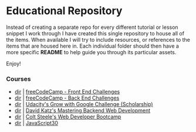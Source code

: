 # Educational Repository

Instead of creating a separate repo for every different tutorial or lesson snippet I work through I have created this single repository to house all of the items. When available I will try to include resources, or references to the items that are housed here in. Each individual folder should then have a more specific **README** to help guide you through its particular assets.  
  
Enjoy!  
  
### Courses
- [dir](fcc-frontend) | [freeCodeCamp - Front End Challenges](https://www.freecodecamp.org)
- [dir](fcc-backend) | [freeCodeCamp - Back End Challenges](https://www.freecodecamp.org)
- [dir](udacity/google) | [Udacity's Grow with Google Challenge (Scholarship)](https://www.udacity.com/grow-with-google)
- [dir](udemy/node-postgres) | [David Katz's Mastering Backend Web Development](https://www.udemy.com/node-postgresql/)
- [dir](udemy/web-developer) | [Colt Steele's Web Developer Bootcamp](https://www.udemy.com/the-web-developer-bootcamp/)
- [dir](javascript30) | [JavaScript30](https://www.javascript30.com)

